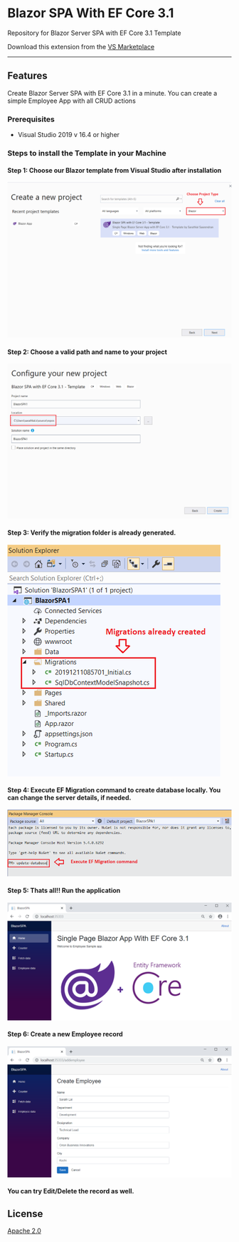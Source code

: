 # Blazor SPA With EF Core 3.1
Repository for Blazor Server SPA with EF Core 3.1 Template
 
Download this extension from the [VS Marketplace](https://marketplace.visualstudio.com/items?itemName=MadsKristensen.VuejsPack2019)

---------------------------------------
 
## Features
 
Create Blazor Server SPA with EF Core 3.1 in a minute. 
You can create a simple Employee App with all CRUD actions
 
### Prerequisites
- Visual Studio 2019 v 16.4 or higher
  

### Steps to install the Template in your Machine

#### Step 1: Choose our Blazor template from Visual Studio after installation 

![Snippets](BlazorSPA/assets/01ChooseTemplate.png)

#### Step 2: Choose a valid path and name to your project

![Snippets](BlazorSPA/assets/02ChoosePath.png)

#### Step 3: Verify the migration folder is already generated. 

![Snippets](BlazorSPA/assets/03ProjectStructure.png)

#### Step 4: Execute EF Migration command to create database locally. You can change the server details, if needed. 

![Snippets](BlazorSPA/assets/04ExecuteEFMigrationCommand.png)

#### Step 5: Thats all!! Run the application 

![Snippets](BlazorSPA/assets/05LandingPage.PNG)

#### Step 6: Create a new Employee record

![Snippets](BlazorSPA/assets/06CreateEmployee.PNG)

#### You can try Edit/Delete the record as well.

## License
[Apache 2.0](LICENSE)

